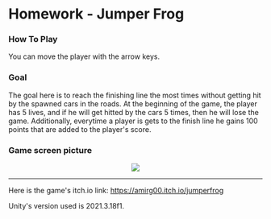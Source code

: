 # Homework - Jumper Frog

### How To Play
You can move the player with the arrow keys.

### Goal
The goal here is to reach the finishing line the most times without getting hit by the spawned cars in the roads.
At the beginning of the game, the player has 5 lives, and if he will get hitted by the cars
5 times, then he will lose the game.
Additionally, everytime a player is gets to the finish line he gains 100 points that are added to the player's score.

### Game screen picture
<p align="center">
  <img align="center" src="https://user-images.githubusercontent.com/74311807/232580974-370a4605-c520-43fa-a2c9-048a98add8e2.png"/>
</p>

---
Here is the game's itch.io link:
https://amirg00.itch.io/jumperfrog

Unity's version used is 2021.3.18f1.
